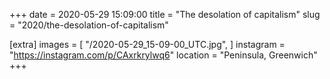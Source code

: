 +++
date = 2020-05-29 15:09:00
title = "The desolation of capitalism"
slug = "2020/the-desolation-of-capitalism"

[extra]
images = [
    "/2020-05-29_15-09-00_UTC.jpg",
]
instagram = "https://instagram.com/p/CAxrkrylwq6"
location = "Peninsula, Greenwich"
+++

